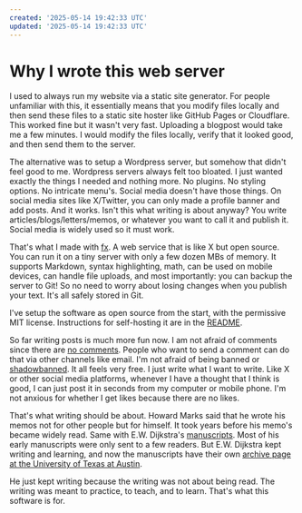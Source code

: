 ```yaml
---
created: '2025-05-14 19:42:33 UTC'
updated: '2025-05-14 19:42:33 UTC'
---
```


# Why I wrote this web server

I used to always run my website via a static site generator.
For people unfamiliar with this, it essentially means that you modify files locally and then send these files to a static site hoster like GitHub Pages or Cloudflare.
This worked fine but it wasn't very fast. Uploading a blogpost would take me a few minutes.
I would modify the files locally, verify that it looked good, and then send them to the server.

The alternative was to setup a Wordpress server, but somehow that didn't feel good to me.
Wordpress servers always felt too bloated.
I just wanted exactly the things I needed and nothing more.
No plugins. No styling options.
No intricate menu's.
Social media doesn't have those things.
On social media sites like X/Twitter, you can only made a profile banner and add posts.
And it works.
Isn't this what writing is about anyway? You write articles/blogs/letters/memos, or whatever you want to call it and publish it.
Social media is widely used so it must work.

That's what I made with [fx](https://github.com/rikhuijzer/fx).
A web service that is like X but open source.
You can run it on a tiny server with only a few dozen MBs of memory.
It supports Markdown, syntax highlighting, math, can be used on mobile devices, can handle file uploads, and most importantly: you can backup the server to Git!
So no need to worry about losing changes when you publish your text.
It's all safely stored in Git.

I've setup the software as open source from the start, with the permissive MIT license.
Instructions for self-hosting it are in the [README](https://github.com/rikhuijzer/fx).

So far writing posts is much more fun now.
I am not afraid of comments since there are [no comments](https://huijzer.xyz/posts/4).
People who want to send a comment can do that via other channels like email.
I'm not afraid of being banned or [shadowbanned](https://en.wikipedia.org/wiki/Shadow_banning).
It all feels very free.
I just write what I want to write.
Like X or other social media platforms, whenever I have a thought that I think is good, I can just post it in seconds from my computer or mobile phone.
I'm not anxious for whether I get likes because there are no likes.

That's what writing should be about.
Howard Marks said that he wrote his memos not for other people but for himself.
It took years before his memo's became widely read.
Same with E.W. Dijkstra's [manuscripts](https://www.cs.utexas.edu/~EWD/).
Most of his early manuscripts were only sent to a few readers.
But E.W. Dijkstra kept writing and learning, and now the manuscripts have their own [archive page at the University of Texas at Austin](https://www.cs.utexas.edu/~EWD/).

He just kept writing because the writing was not about being read.
The writing was meant to practice, to teach, and to learn.
That's what this software is for.

